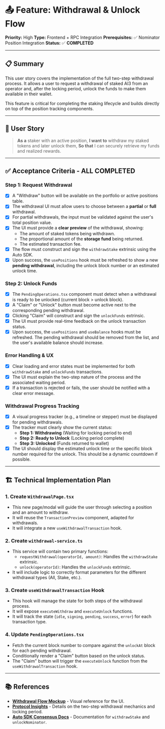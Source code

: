 # 📤 Feature: Withdrawal & Unlock Flow

**Priority:** High
**Type:** Frontend + RPC Integration
**Prerequisites:** ✅ Nominator Position Integration
**Status:** ✅ **COMPLETED**

---

## 📋 Summary

This user story covers the implementation of the full two-step withdrawal process. It allows a user to request a withdrawal of staked AI3 from an operator and, after the locking period, unlock the funds to make them available in their wallet.

This feature is critical for completing the staking lifecycle and builds directly on top of the position tracking components.

---

## 👤 User Story

> **As a** staker with an active position,
> **I want to** withdraw my staked tokens and later unlock them,
> **So that** I can securely retrieve my funds and realized rewards.

---

## ✅ Acceptance Criteria - ALL COMPLETED

### **Step 1: Request Withdrawal**

- [x] A "Withdraw" button will be available on the portfolio or active positions table.
- [x] The withdrawal UI must allow users to choose between a **partial** or **full** withdrawal.
- [x] For partial withdrawals, the input must be validated against the user's total position value.
- [x] The UI must provide a **clear preview** of the withdrawal, showing:
  - The amount of staked tokens being withdrawn.
  - The proportional amount of the **storage fund** being returned.
  - The estimated transaction fee.
- [x] The flow must construct and sign the `withdrawStake` extrinsic using the Auto SDK.
- [x] Upon success, the `usePositions` hook must be refreshed to show a new **pending withdrawal**, including the unlock block number or an estimated unlock time.

### **Step 2: Unlock Funds**

- [x] The `PendingOperations.tsx` component must detect when a withdrawal is ready to be unlocked (current block > unlock block).
- [x] A "Claim" or "Unlock" button must become active next to the corresponding pending withdrawal.
- [x] Clicking "Claim" will construct and sign the `unlockFunds` extrinsic.
- [x] The UI must provide real-time feedback on the unlock transaction status.
- [x] Upon success, the `usePositions` and `useBalance` hooks must be refreshed. The pending withdrawal should be removed from the list, and the user's available balance should increase.

### **Error Handling & UX**

- [x] Clear loading and error states must be implemented for both `withdrawStake` and `unlockFunds` transactions.
- [x] The UI must explain the two-step nature of the process and the associated waiting period.
- [x] If a transaction is rejected or fails, the user should be notified with a clear error message.

### **Withdrawal Progress Tracking**

- [x] A visual progress tracker (e.g., a timeline or stepper) must be displayed for pending withdrawals.
- [x] The tracker must clearly show the current status:
  - **Step 1: Withdrawing** (Waiting for locking period to end)
  - **Step 2: Ready to Unlock** (Locking period complete)
  - **Step 3: Unlocked** (Funds returned to wallet)
- [x] The UI should display the estimated unlock time or the specific block number required for the unlock. This should be a dynamic countdown if possible.

---

## 🏗️ Technical Implementation Plan

### 1. **Create `WithdrawalPage.tsx`**

- This new page/modal will guide the user through selecting a position and an amount to withdraw.
- It will reuse the `TransactionPreview` component, adapted for withdrawals.
- It will integrate a new `useWithdrawalTransaction` hook.

### 2. **Create `withdrawal-service.ts`**

- This service will contain two primary functions:
  - `requestWithdrawal(operatorId, amount)`: Handles the `withdrawStake` extrinsic.
  - `unlock(operatorId)`: Handles the `unlockFunds` extrinsic.
- It will include logic to correctly format parameters for the different withdrawal types (All, Stake, etc.).

### 3. **Create `useWithdrawalTransaction` Hook**

- This hook will manage the state for both steps of the withdrawal process.
- It will expose `executeWithdraw` and `executeUnlock` functions.
- It will track the state (`idle`, `signing`, `pending`, `success`, `error`) for each transaction type.

### 4. **Update `PendingOperations.tsx`**

- Fetch the current block number to compare against the `unlockAt` block for each pending withdrawal.
- Conditionally render a "Claim" button based on the unlock status.
- The "Claim" button will trigger the `executeUnlock` function from the `useWithdrawalTransaction` hook.

---

## 📚 References

- **[Withdrawal Flow Mockup](../mockups/withdrawal-flow.html)** - Visual reference for the UI.
- **[Protocol Insights](../resources/protocol-insights.md)** - Details on the two-step withdrawal mechanics and locking period.
- **[Auto SDK Consensus Docs](https://develop.autonomys.xyz/sdk/auto-consensus)** - Documentation for `withdrawStake` and `unlockNominator`.
